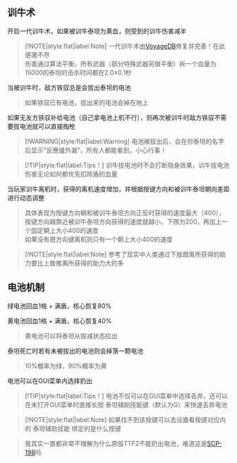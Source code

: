 ## 训牛术

开启一代训牛术，如果被训牛泰坦为黄血，则受到的训牛伤害减半

> [!NOTE|style:flat|label:Note]
> 一代训牛术由[VoyageDB](https://github.com/DBmaoha)修复并完善！在此感激不尽<br/>
> 伤害通过算法平衡，所有武器（部分特殊武器另做平衡）拆一个血量为15000的泰坦的击杀时间都在2.0±0.1秒

当被训牛时，敌方铁驭总是会拔出泰坦的电池

> 如果铁驭已有电池，拔出来的电池会掉在地上

如果无友方铁驭补给电池（自己拿电池上机不行），则再次被训牛时敌方铁驭不需要拔电池就可以直接掏枪

> [!WARNING|style:flat|label:Warning]
> 电池被拔出后，会在你泰坦的名字后显示"反應爐外漏"，所有人都能看到，小心行事！

> [!TIP|style:flat|label:Tips！]
> 训牛拔电池时不会打断隐身效果，训牛拔电池伤害无论如何都优先扣除盾的血量

当玩家训牛离机时，获得的离机速度增加，并根据按键方向和被训牛泰坦朝向差距进行动态调整

> 具体表现为按键方向朝和被训牛泰坦方向正反时获得的速度最大（400），按键方向越靠近被训牛泰坦方向获得的速度就越小，下限为200，再加上一个固定朝上大小400的速度<br/>
> 如果没有摁方向键离机则只有一个朝上大小400的速度

> [!NOTE|style:flat|label:Note]
> 参考了现实中人类通过下肢蹬离所获得的助力要比上肢推离所获得的助力大的多

## 电池机制

绿电池回血1格 + 满盾，核心恢复80%

黄电池回血1格 + 满盾，核心恢复40%

> 黄电池可以将泰坦从毁减状态拉出

泰坦死亡时若有未被拔出的电池则会掉落一颗电池

> 10%概率为绿，90%概率为黄

电池可以在GUI菜单内选择扔出

> [!TIP|style:flat|label:Tips！]
> 电池不仅可以在GUI菜单中选择丢弃，还可以在未打开GUI菜单时直接长按 泰坦辅助技能键（默认为G）来快速丢弃电池

> [!NOTE|style:flat|label:Note]
> 如果找不到该按键可以去设置看按键对应内的 泰坦辅助技能 绑定的是什么按键

> 我其实一直都非常不理解为什么原版TTF2不能扔出电池，难道这是[SCP-198](https://scp-wiki-cn.wikidot.com/scp-198)吗